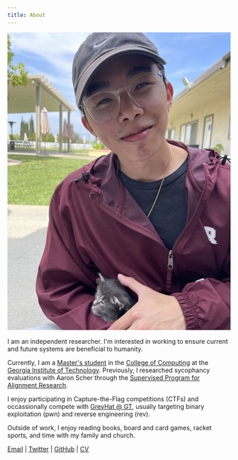 ```yaml
---
title: About
---
```


![Michael Lo](/assets/images/profile.jpg)

I am an independent researcher. I'm interested in working to ensure current and future systems are beneficial to humanity.

Currently, I am a [Master's student](https://omscs.gatech.edu/) in the [College of Computing](https://www.cc.gatech.edu/) at the [Georgia Institute of Technology](https://www.gatech.edu/). Previously, I researched sycophancy evaluations with Aaron Scher through the [Supervised Program for Alignment Research](https://sparai.org/).

I enjoy participating in Capture-the-Flag competitions (CTFs) and occassionally compete with [GreyHat @ GT](https://greyhat.gatech.edu), usually targeting binary exploitation (pwn) and reverse engineering (rev).

Outside of work, I enjoy reading books, board and card games, racket sports, and time with my family and church.

[Email](mailto:michael@lomichael.com) | [Twitter](https://twitter.com/lomichael_net) | [GitHub](https://github.com/lomichael) | [CV](/assets/pdfs/resume.pdf)

